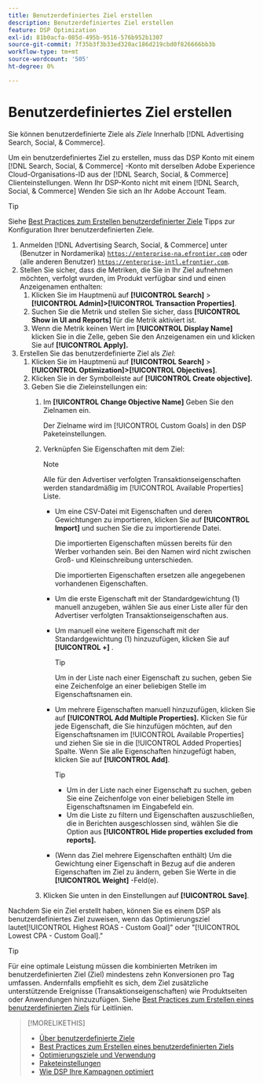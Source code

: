 ```yaml
---
title: Benutzerdefiniertes Ziel erstellen
description: Benutzerdefiniertes Ziel erstellen
feature: DSP Optimization
exl-id: 81b0acfa-085d-495b-9516-576b952b1307
source-git-commit: 7f35b3f3b33ed320ac186d219cbd0f826666bb3b
workflow-type: tm+mt
source-wordcount: '505'
ht-degree: 0%

---
```


# Benutzerdefiniertes Ziel erstellen

Sie können benutzerdefinierte Ziele als *Ziele* Innerhalb [!DNL Advertising Search, Social, & Commerce].

Um ein benutzerdefiniertes Ziel zu erstellen, muss das DSP Konto mit einem [!DNL Search, Social, & Commerce] -Konto mit derselben Adobe Experience Cloud-Organisations-ID aus der [!DNL Search, Social, & Commerce] Clienteinstellungen. Wenn Ihr DSP-Konto nicht mit einem [!DNL Search, Social, & Commerce] Wenden Sie sich an Ihr Adobe Account Team.

>[!TIP]
>
>Siehe [Best Practices zum Erstellen benutzerdefinierter Ziele](custom-goal-best-practices.md) Tipps zur Konfiguration Ihrer benutzerdefinierten Ziele.

1. Anmelden [!DNL Advertising Search, Social, & Commerce] unter (Benutzer in Nordamerika) [`https://enterprise-na.efrontier.com`](https://enterprise-na.efrontier.com) oder (alle anderen Benutzer) [`https://enterprise-intl.efrontier.com`](https://enterprise-intl.efrontier.com).
1. Stellen Sie sicher, dass die Metriken, die Sie in Ihr Ziel aufnehmen möchten, verfolgt wurden, im Produkt verfügbar sind und einen Anzeigenamen enthalten:
   1. Klicken Sie im Hauptmenü auf **[!UICONTROL Search]** > **[!UICONTROL Admin]>[!UICONTROL Transaction Properties]**.
   1. Suchen Sie die Metrik und stellen Sie sicher, dass **[!UICONTROL Show in UI and Reports]** für die Metrik aktiviert ist.
   1. Wenn die Metrik keinen Wert im **[!UICONTROL Display Name]** klicken Sie in die Zelle, geben Sie den Anzeigenamen ein und klicken Sie auf **[!UICONTROL Apply].**
1. Erstellen Sie das benutzerdefinierte Ziel als *Ziel*:
   1. Klicken Sie im Hauptmenü auf **[!UICONTROL Search]** > **[!UICONTROL Optimization]>[!UICONTROL Objectives]**.
   1. Klicken Sie in der Symbolleiste auf **[!UICONTROL Create objective].**
   1. Geben Sie die Zieleinstellungen ein:
      1. Im **[!UICONTROL Change Objective Name]** Geben Sie den Zielnamen ein.

         Der Zielname wird im [!UICONTROL Custom Goals] in den DSP Paketeinstellungen.

      1. Verknüpfen Sie Eigenschaften mit dem Ziel:

         >[!NOTE]
         >
         > Alle für den Advertiser verfolgten Transaktionseigenschaften werden standardmäßig im [!UICONTROL Available Properties] Liste.

         * Um eine CSV-Datei mit Eigenschaften und deren Gewichtungen zu importieren, klicken Sie auf **[!UICONTROL Import]** und suchen Sie die zu importierende Datei.

            Die importierten Eigenschaften müssen bereits für den Werber vorhanden sein. Bei den Namen wird nicht zwischen Groß- und Kleinschreibung unterschieden.

            Die importierten Eigenschaften ersetzen alle angegebenen vorhandenen Eigenschaften.

         * Um die erste Eigenschaft mit der Standardgewichtung (1) manuell anzugeben, wählen Sie aus einer Liste aller für den Advertiser verfolgten Transaktionseigenschaften aus.

         * Um manuell eine weitere Eigenschaft mit der Standardgewichtung (1) hinzuzufügen, klicken Sie auf **[!UICONTROL +]** .

            >[!TIP]
            >
            > Um in der Liste nach einer Eigenschaft zu suchen, geben Sie eine Zeichenfolge an einer beliebigen Stelle im Eigenschaftsnamen ein.

         * Um mehrere Eigenschaften manuell hinzuzufügen, klicken Sie auf **[!UICONTROL Add Multiple Properties].** Klicken Sie für jede Eigenschaft, die Sie hinzufügen möchten, auf den Eigenschaftsnamen im [!UICONTROL Available Properties] und ziehen Sie sie in die [!UICONTROL Added Properties] Spalte. Wenn Sie alle Eigenschaften hinzugefügt haben, klicken Sie auf **[!UICONTROL Add]**.

            >[!TIP]
            >
            >* Um in der Liste nach einer Eigenschaft zu suchen, geben Sie eine Zeichenfolge von einer beliebigen Stelle im Eigenschaftsnamen im Eingabefeld ein.
            >* Um die Liste zu filtern und Eigenschaften auszuschließen, die in Berichten ausgeschlossen sind, wählen Sie die Option aus **[!UICONTROL Hide properties excluded from reports].**


         * (Wenn das Ziel mehrere Eigenschaften enthält) Um die Gewichtung einer Eigenschaft in Bezug auf die anderen Eigenschaften im Ziel zu ändern, geben Sie Werte in die **[!UICONTROL Weight]** -Feld(e).
      1. Klicken Sie unten in den Einstellungen auf **[!UICONTROL Save]**.


Nachdem Sie ein Ziel erstellt haben, können Sie es einem DSP als benutzerdefiniertes Ziel zuweisen, wenn das Optimierungsziel lautet[!UICONTROL Highest ROAS - Custom Goal]&quot; oder &quot;[!UICONTROL Lowest CPA - Custom Goal].&quot;

>[!TIP]
>
>Für eine optimale Leistung müssen die kombinierten Metriken im benutzerdefinierten Ziel (Ziel) mindestens zehn Konversionen pro Tag umfassen. Andernfalls empfiehlt es sich, dem Ziel zusätzliche unterstützende Ereignisse (Transaktionseigenschaften) wie Produktseiten oder Anwendungen hinzuzufügen. Siehe [Best Practices zum Erstellen eines benutzerdefinierten Ziels](custom-goal-best-practices.md) für Leitlinien.

>[!MORELIKETHIS]
>
>* [Über benutzerdefinierte Ziele](custom-goal-about.md)
>* [Best Practices zum Erstellen eines benutzerdefinierten Ziels](custom-goal-best-practices.md)
>* [Optimierungsziele und Verwendung](optimization-goals.md)
>* [Paketeinstellungen](/help/dsp/campaign-management/packages/package-settings.md)
> * [Wie DSP Ihre Kampagnen optimiert](optimization-how-dsp-optimizes-campaigns.md)

